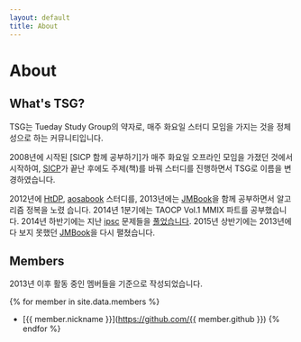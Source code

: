 ```yaml
---
layout: default
title: About
---
```


# About

## What's TSG?

TSG는 Tueday Study Group의 약자로, 매주 화요일 스터디 모임을 가지는 것을 정체성으로 하는 커뮤니티입니다.

2008년에 시작된 [SICP 함께 공부하기]가 매주 화요일 오프라인 모임을 가졌던 것에서 시작하여,
[SICP]가 끝난 후에도 주제(책)를 바꿔 스터디를 진행하면서 TSG로 이름을 변경하였습니다.

2012년에 [HtDP], [aosabook] 스터디를, 2013년에는 [JMBook]을 함께 공부하면서 알고리즘 정복을 노렸
습니다. 2014년 1분기에는 TAOCP Vol.1 MMIX 파트를 공부했습니다.
2014년 하반기에는 지난 [ipsc](http://ipsc.ksp.sk/) 문제들을 [풀었습니다](http://github.com/tuestudy/ipsc).
2015년 상반기에는 2013년에 다 보지 못했던 [JMBook]을 다시 펼쳤습니다.

## Members

2013년 이후 활동 중인 멤버들을 기준으로 작성되었습니다.

{% for member in site.data.members %}
* [{{ member.nickname }}](https://github.com/{{ member.github }}) 
{% endfor %}

[SICP 온라인 스터디]: https://groups.google.com/forum/?fromgroups#!forum/study-sicp
[SICP]: http://mitpress.mit.edu/sicp/
[HtDP]: http://www.htdp.org
[aosabook]: http://www.aosabook.org
[JMBook]: http://algospot.com/wiki/read/JMBook
